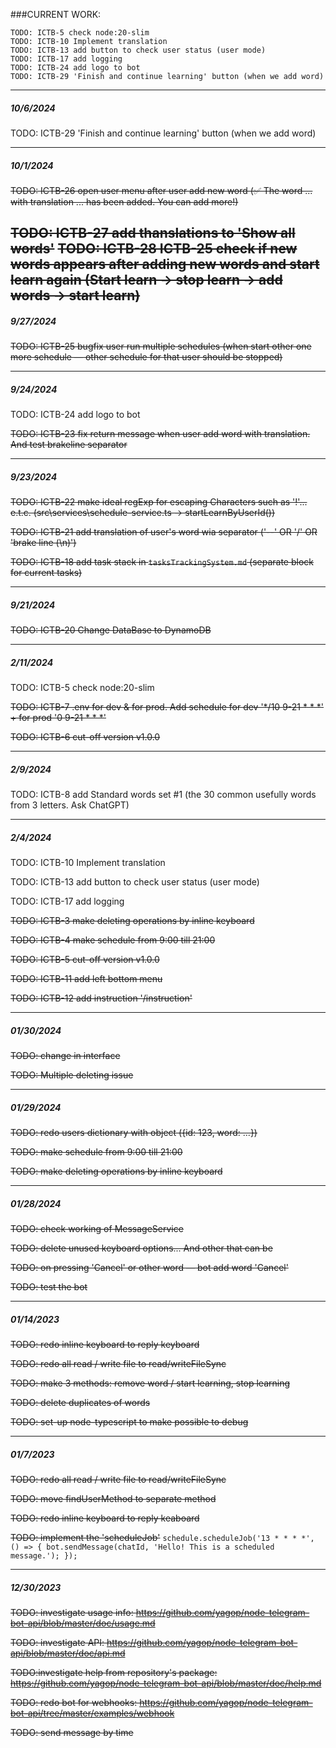 
###CURRENT WORK:

```
TODO: ICTB-5 check node:20-slim
TODO: ICTB-10 Implement translation
TODO: ICTB-13 add button to check user status (user mode)
TODO: ICTB-17 add logging
TODO: ICTB-24 add logo to bot
TODO: ICTB-29 'Finish and continue learning' button (when we add word)
```

---
##### 10/6/2024
TODO: ICTB-29 'Finish and continue learning' button (when we add word)

---
##### 10/1/2024
~~TODO: ICTB-26 open user menu after user add new word (✅ The word  ... with translation ... has been added. You can add more!)~~

~~TODO: ICTB-27 add thanslations to 'Show all words'~~
~~TODO: ICTB-28 ICTB-25 check if new words appears after adding new words and start learn again (Start learn → stop learn → add words → start learn)~~
---
##### 9/27/2024
~~TODO: ICTB-25 bugfix user run multiple schedules (when start other one more schedule — other schedule for that user
 should be stopped)~~

---
##### 9/24/2024
TODO: ICTB-24 add logo to bot

~~TODO: ICTB-23 fix return message when user add word with translation. And test brakeline separator~~

---
##### 9/23/2024
~~TODO: ICTB-22 make ideal regExp for escaping Characters such as '!'... e.t.c. (src\services\schedule-service.ts
 → startLearnByUserId())~~
 
~~TODO: ICTB-21 add translation of user's word wia separator ('--' OR '/' OR 'brake line (\n)')~~

~~TODO: ICTB-18 add task stack in `tasksTrackingSystem.md` (separate block for current tasks)~~

---
##### 9/21/2024
~~TODO: ICTB-20 Change DataBase to DynamoDB~~

---
##### 2/11/2024
TODO: ICTB-5 check node:20-slim

~~TODO: ICTB-7 .env for dev & for prod. Add schedule for dev '*/10 9-21 * * *' + for prod '0 9-21 * * *'~~

~~TODO: ICTB-6 cut-off version v1.0.0~~

---
##### 2/9/2024
TODO: ICTB-8 add Standard words set #1 (the 30 common usefully words from 3 letters. Ask ChatGPT)

---
##### 2/4/2024
TODO: ICTB-10 Implement translation

TODO: ICTB-13 add button to check user status (user mode)

TODO: ICTB-17 add logging


~~TODO: ICTB-3 make deleting operations by inline keyboard~~

~~TODO: ICTB-4 make schedule from 9:00 till 21:00~~

~~TODO: ICTB-5 cut-off version v1.0.0~~

~~TODO: ICTB-11 add left bottom menu~~

~~TODO: ICTB-12 add instruction '/instruction'~~

---
##### 01/30/2024
~~TODO: change in interface~~

~~TODO: Multiple deleting issue~~

---
##### 01/29/2024
~~TODO: redo users dictionary with object ({id: 123, word: ...})~~

~~TODO: make schedule from 9:00 till 21:00~~

~~TODO: make deleting operations by inline keyboard~~

---
##### 01/28/2024

~~TODO: check working of MessageService~~

~~TODO: delete unused keyboard options... And other that can be~~

~~TODO: on pressing 'Cancel' or other word — bot add word 'Cancel'~~

~~TODO: test the bot~~

--- 
##### 01/14/2023
~~TODO: redo inline keyboard to reply keyboard~~

~~TODO: redo all read / write file to read/writeFileSync~~

~~TODO: make 3 methods: remove word / start learning, stop learning~~

~~TODO: delete duplicates of words~~

~~TODO: set-up node-typescript to make possible to debug~~

---
##### 01/7/2023
~~TODO: redo all read / write file to read/writeFileSync~~

~~TODO: move findUserMethod to separate method~~

~~TODO: redo inline keyboard to reply keaboard~~

~~TODO: implement the 'scheduleJob'~~
    ```
     schedule.scheduleJob('13 * * * *', () => {
         bot.sendMessage(chatId, 'Hello! This is a scheduled message.');
     });
    ```

---
##### 12/30/2023
    
~~TODO: investigate usage info: https://github.com/yagop/node-telegram-bot-api/blob/master/doc/usage.md~~

~~TODO: investigate API: https://github.com/yagop/node-telegram-bot-api/blob/master/doc/api.md~~

~~TODO:investigate help from repository's package: https://github.com/yagop/node-telegram-bot-api/blob/master/doc/help.md~~

~~TODO: redo bot for webhooks: https://github.com/yagop/node-telegram-bot-api/tree/master/examples/webhook~~

~~TODO: send message by time~~
